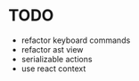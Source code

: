 # TODO

* refactor keyboard commands
* refactor ast view
* serializable actions
* use react context
